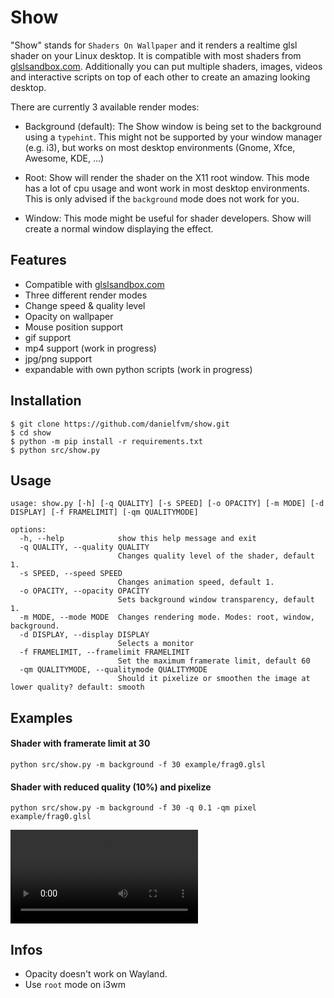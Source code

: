 # Show
"Show" stands for `Shaders On Wallpaper` and it renders a realtime glsl shader on your Linux desktop.
It is compatible with most shaders from [glslsandbox.com](http://glslsandbox.com/). Additionally you can put multiple shaders, images, videos and interactive scripts on top of each other to create an amazing looking desktop.

There are currently 3 available render modes:

* Background (default):
The Show window is being set to the background using a `typehint`.
This might not be supported by your window manager (e.g. i3),
but works on most desktop environments (Gnome, Xfce, Awesome, KDE, ...)

* Root:
Show will render the shader on the X11 root window.
This mode has a lot of cpu usage and wont work in most desktop environments.
This is only advised if the `background` mode does not work for you.

* Window:
This mode might be useful for shader developers.
Show will create a normal window displaying the effect.

## Features
* Compatible with [glslsandbox.com](http://glslsandbox.com/)
* Three different render modes
* Change speed & quality level
* Opacity on wallpaper
* Mouse position support
* gif support
* mp4 support (work in progress)
* jpg/png support
* expandable with own python scripts (work in progress)

## Installation
```
$ git clone https://github.com/danielfvm/show.git
$ cd show
$ python -m pip install -r requirements.txt
$ python src/show.py
```

## Usage
```
usage: show.py [-h] [-q QUALITY] [-s SPEED] [-o OPACITY] [-m MODE] [-d DISPLAY] [-f FRAMELIMIT] [-qm QUALITYMODE]

options:
  -h, --help            show this help message and exit
  -q QUALITY, --quality QUALITY
                        Changes quality level of the shader, default 1.
  -s SPEED, --speed SPEED
                        Changes animation speed, default 1.
  -o OPACITY, --opacity OPACITY
                        Sets background window transparency, default 1.
  -m MODE, --mode MODE  Changes rendering mode. Modes: root, window, background.
  -d DISPLAY, --display DISPLAY
                        Selects a monitor
  -f FRAMELIMIT, --framelimit FRAMELIMIT
                        Set the maximum framerate limit, default 60
  -qm QUALITYMODE, --qualitymode QUALITYMODE
                        Should it pixelize or smoothen the image at lower quality? default: smooth
```

## Examples
#### Shader with framerate limit at 30
```
python src/show.py -m background -f 30 example/frag0.glsl
```

#### Shader with reduced quality (10%) and pixelize
```
python src/show.py -m background -f 30 -q 0.1 -qm pixel example/frag0.glsl
```
![](screenshots/img2.webm.mov)



## Infos
* Opacity doesn't work on Wayland.
* Use `root` mode on i3wm
